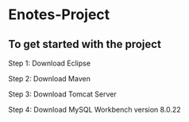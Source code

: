 # Enotes-Project

## To get started with the project 

Step 1: Download Eclipse 

Step 2: Download Maven

Step 3: Download Tomcat Server

Step 4: Download MySQL Workbench version 8.0.22

